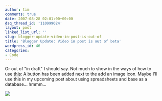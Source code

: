```yaml
---
author: tim
comments: true
date: 2007-08-28 02:01:00+00:00
dsq_thread_id: '110999024'
layout: post
linked_list_url: ''
slug: blogger-update-video-in-post-is-out-of
title: 'Blogger Update: Video in post is out of beta'
wordpress_id: 46
categories:
- Code
---
```


Or out of "in draft" I should say. Not much to show in the ways of how to use
[this](http://buzz.blogger.com/2007/08/3-2-1-action.html): A button has been
added next to the add an image icon. Maybe I'll use this in my upcoming post
about using spreadsheets and base as a database... hmmm...  
  
![](http://lh6.google.com/timothy.broder/RtOBZJE6BSI/AAAAAAAAKoc/83d-BWrBiFM/s400/blogger_video_post.jpg?imgdl=1)

